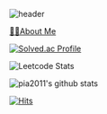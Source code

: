 ![header](https://capsule-render.vercel.app/api?type=slice&color=gradient&text=%20GyuSeongKim%20%20&height=200&fontSize=100)

[🙋‍♂️About Me](https://tree-shrine-d63.notion.site/Who-Am-I-d912816a43b74d46b27882c3dccfba8c)
  
[![Solved.ac Profile](http://mazassumnida.wtf/api/v2/generate_badge?boj=pia2011)](https://solved.ac/pia2011/)

![Leetcode Stats](https://leetcode.card.workers.dev/?username=pia2011)

![pia2011's github stats](https://github-readme-stats.vercel.app/api?username=pia2011&show_icons=true)

[![Hits](https://hits.seeyoufarm.com/api/count/incr/badge.svg?url=https%3A%2F%2Fgithub.com%2Fpia2011&count_bg=%2379C83D&title_bg=%23555555&icon=&icon_color=%23E7E7E7&title=hits&edge_flat=false)](https://hits.seeyoufarm.com)

<!--
**pia2011/pia2011** is a ✨ _special_ ✨ repository because its `README.md` (this file) appears on your GitHub profile.

Here are some ideas to get you started:

- 🔭 I’m currently working on ...
- 🌱 I’m currently learning ...
- 👯 I’m looking to collaborate on ...
- 🤔 I’m looking for help with ...
- 💬 Ask me about ...
- 📫 How to reach me: ...
- 😄 Pronouns: ...
- ⚡ Fun fact: ...
-->

